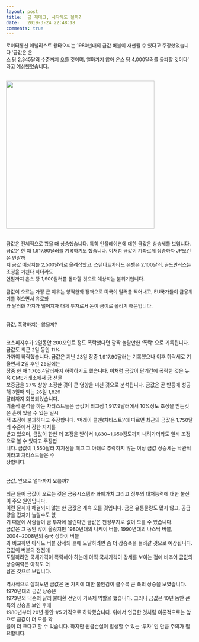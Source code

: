 ```yaml
---
layout: post
title:  금 재테크, 시작해도 될까?
date:   2019-3-24 22:48:18
comments: true
---
```



<p><font size="2">로이터통신 애널리스트 왕타오씨는 1980년대의 금값 버블이 재현될 수 있다고 주장했었습니다 ‘금값은 온<br> 스 당 2,345달러 수준까지 오를 것이며,&nbsp;얼마가지 않아 온스 당 4,000달러를 돌파할 것이다’ 라고 예상했었습니다. <br></font></p>
<p><font size="2">﻿<br><span data-url="https://t1.daumcdn.net/cfile/tistory/1743F93E4E72D0E939?download" data-lightbox="lightbox"><img width="400" height="306" style="height: auto; cursor: pointer; max-width: 100%;" alt="" src="https://t1.daumcdn.net/cfile/tistory/1743F93E4E72D0E939" filename="cfile2.uf@1743F93E4E72D0E939ADAA.jpg" filemime=""></span></font></p>
<p><font size="2"><br>금값은&nbsp;전체적으로 봤을 때&nbsp;상승했습니다. 특히 인플레이션에 대한&nbsp;금값은 상승세를&nbsp;보입니다.<br>금값은 한 때 1,917.90달러를 기록하기도 했습니다. 이처럼 금값이 가파르게 상승하자 JP모건은 연말까<br> 지 금값 예상치를 2,500달러로 올려잡았고, 스탠다트차타드 은행은 2,100달러, 골드만삭스는 조정을 거친다 하더라도 <br> 연말까지 온스 당 1,900달러를 돌파할 것으로 예상하는 분위기입니다.<br><br>금값이 오르는 가장 큰 이유는 양적완화 정책으로 미국이 달러를 찍어내고, EU국가들이 금융위기를 겪으면서 유로화<br> 와 달러화 가치가 떨어지자 대체 투자로서 돈이 금이로 몰리기 때문입니다.<br><br><br></font><font size="2">금값, 폭락하지는 않을까?</font></p>
<p><span style="font-size: 10pt;"><br>코스피지수가 2일동안 200포인트 정도 폭락했다면 깜짝 놀랄만한 ‘폭락’ 으로 기록됩니다. 금값도 최근 2일 동안 11% <br>가까이 하락했습니다. 금값은 지난 23일 장중 1,917.90달러는 기록했으나 이후 하락세로 기울면서 2일 후인 25일에는 <br> 장중 한 때 1,705.4달러까지 하락하기도 했습니다. 이처럼 금값이 단기간에 폭락한 것은 뉴욕 CME거래소에서 금 선물<br> 보증금을 27% 상향 조정한 것이 큰 영향을 미친 것으로 분석됩니다. 금값은 곧 반등에 성공해 3일째 되는 26일 1,829<br>달러까지 회복되었습니다.<br>기술적 분석을 하는 차티스트들은 금값이 최고점 1,917.9달러에서 10%정도 조정을 받는것은 흔히 있을 수 있는 일시<br> 적 조정에 불과하다고 주장합니다. ‘머레이 콜맨(차티스트)’에 따르면 최근의 금값은 1,750달러 수준에서 강한 지지를 <br> 받고 있으며, 금값이 한번 더 조정을 받아서 1,630~1,650정도까지 내려가더라도 일시 조정으로 볼 수 있다고 주장합<br> 니다. 금값이 1,550달러 지지선을 깨고 그 아래로 추락하지 않는 이상 금값 상승세는 낙관적이라고 차티스트들은 주<br> 장합니다.﻿<br><br><br>금값, 앞으로 얼마까지 오를까?<br><br>최근 들어 금값이 오르는 것은 금융시스템과 화폐가치 그리고 정부의 대처능력에 대한 불신이 주요 원인입니다. <br>이런 문제가 해결되지 않는 한 금값은 계속 오를 것입니다. 금은 유통물량도 많지 않고, 공급량을 갑자기 늘릴수도 없<br> 기 때문에 사람들이 금 투자에 몰린다면 금값은 천정부지로 값이 오를 수 있습니다.<br>금값은 그 동안 많이 올랐지만 1980년대의 니케이 버블, 1990년대의 나스닥 버블, 2004~2008년의 중국 상하이 버블<br> 과 비교하면 아직도 버블 장세의 끝에 도달하려면 좀 더 상승폭을 늘려갈 것으로 예상됩니다. 금값이 버블의 정점에 <br> 도달하려면 국채가격이 폭락해야 하는데 아직 국채가격이 강세를 보이는 점에 비추어 금값의 상승여력은 아직도 더 <br> 남은 것으로 보입니다.<br><br>역사적으로 살펴보면 금값은 돈 가치에 대한 불안감이 클수록 큰 폭의 상승을 보였습니다. 1970년대의 금값 상승은 <br>1973년의 닉슨의 달러 불태환 선언이 기폭제 역할을 했습니다. 그러나 금값은 10년 동안 큰 폭의 상승을 보인 후에 <br>1980년부터 20년 동안 1/5 가격으로 하락했습니다. 위에서 언급한 것처럼 이론적으로는 앞으로 금값이 더 오를 확<br> 률이 더&nbsp;크다고 할 수 있습니다. 하지만&nbsp;원금손실이 발생할 수 있는 ‘투자’ 인 만큼 주의가 필요합니다.<br></span><br></p>